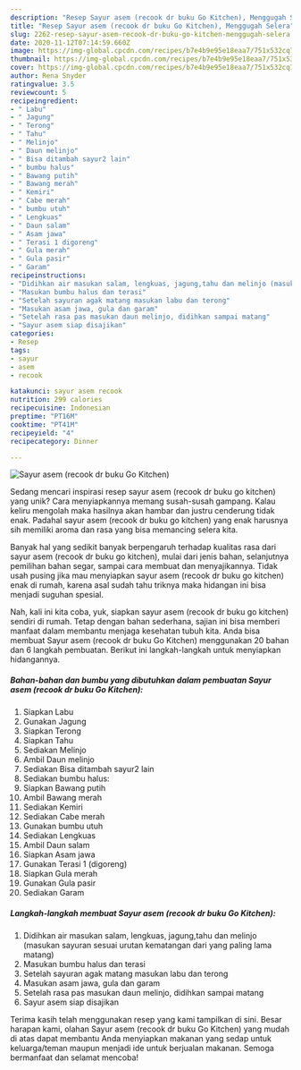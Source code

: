 ```yaml
---
description: "Resep Sayur asem (recook dr buku Go Kitchen), Menggugah Selera"
title: "Resep Sayur asem (recook dr buku Go Kitchen), Menggugah Selera"
slug: 2262-resep-sayur-asem-recook-dr-buku-go-kitchen-menggugah-selera
date: 2020-11-12T07:14:59.660Z
image: https://img-global.cpcdn.com/recipes/b7e4b9e95e18eaa7/751x532cq70/sayur-asem-recook-dr-buku-go-kitchen-foto-resep-utama.jpg
thumbnail: https://img-global.cpcdn.com/recipes/b7e4b9e95e18eaa7/751x532cq70/sayur-asem-recook-dr-buku-go-kitchen-foto-resep-utama.jpg
cover: https://img-global.cpcdn.com/recipes/b7e4b9e95e18eaa7/751x532cq70/sayur-asem-recook-dr-buku-go-kitchen-foto-resep-utama.jpg
author: Rena Snyder
ratingvalue: 3.5
reviewcount: 5
recipeingredient:
- " Labu"
- " Jagung"
- " Terong"
- " Tahu"
- " Melinjo"
- " Daun melinjo"
- " Bisa ditambah sayur2 lain"
- " bumbu halus"
- " Bawang putih"
- " Bawang merah"
- " Kemiri"
- " Cabe merah"
- " bumbu utuh"
- " Lengkuas"
- " Daun salam"
- " Asam jawa"
- " Terasi 1 digoreng"
- " Gula merah"
- " Gula pasir"
- " Garam"
recipeinstructions:
- "Didihkan air masukan salam, lengkuas, jagung,tahu dan melinjo (masukan sayuran sesuai urutan kematangan dari yang paling lama matang)"
- "Masukan bumbu halus dan terasi"
- "Setelah sayuran agak matang masukan labu dan terong"
- "Masukan asam jawa, gula dan garam"
- "Setelah rasa pas masukan daun melinjo, didihkan sampai matang"
- "Sayur asem siap disajikan"
categories:
- Resep
tags:
- sayur
- asem
- recook

katakunci: sayur asem recook 
nutrition: 299 calories
recipecuisine: Indonesian
preptime: "PT16M"
cooktime: "PT41M"
recipeyield: "4"
recipecategory: Dinner

---
```



![Sayur asem (recook dr buku Go Kitchen)](https://img-global.cpcdn.com/recipes/b7e4b9e95e18eaa7/751x532cq70/sayur-asem-recook-dr-buku-go-kitchen-foto-resep-utama.jpg)

Sedang mencari inspirasi resep sayur asem (recook dr buku go kitchen) yang unik? Cara menyiapkannya memang susah-susah gampang. Kalau keliru mengolah maka hasilnya akan hambar dan justru cenderung tidak enak. Padahal sayur asem (recook dr buku go kitchen) yang enak harusnya sih memiliki aroma dan rasa yang bisa memancing selera kita.

Banyak hal yang sedikit banyak berpengaruh terhadap kualitas rasa dari sayur asem (recook dr buku go kitchen), mulai dari jenis bahan, selanjutnya pemilihan bahan segar, sampai cara membuat dan menyajikannya. Tidak usah pusing jika mau menyiapkan sayur asem (recook dr buku go kitchen) enak di rumah, karena asal sudah tahu triknya maka hidangan ini bisa menjadi suguhan spesial.




Nah, kali ini kita coba, yuk, siapkan sayur asem (recook dr buku go kitchen) sendiri di rumah. Tetap dengan bahan sederhana, sajian ini bisa memberi manfaat dalam membantu menjaga kesehatan tubuh kita. Anda bisa membuat Sayur asem (recook dr buku Go Kitchen) menggunakan 20 bahan dan 6 langkah pembuatan. Berikut ini langkah-langkah untuk menyiapkan hidangannya.

<!--inarticleads1-->

##### Bahan-bahan dan bumbu yang dibutuhkan dalam pembuatan Sayur asem (recook dr buku Go Kitchen):

1. Siapkan  Labu
1. Gunakan  Jagung
1. Siapkan  Terong
1. Siapkan  Tahu
1. Sediakan  Melinjo
1. Ambil  Daun melinjo
1. Sediakan  Bisa ditambah sayur2 lain
1. Sediakan  bumbu halus:
1. Siapkan  Bawang putih
1. Ambil  Bawang merah
1. Sediakan  Kemiri
1. Sediakan  Cabe merah
1. Gunakan  bumbu utuh
1. Sediakan  Lengkuas
1. Ambil  Daun salam
1. Siapkan  Asam jawa
1. Gunakan  Terasi 1 (digoreng)
1. Siapkan  Gula merah
1. Gunakan  Gula pasir
1. Sediakan  Garam




<!--inarticleads2-->

##### Langkah-langkah membuat Sayur asem (recook dr buku Go Kitchen):

1. Didihkan air masukan salam, lengkuas, jagung,tahu dan melinjo (masukan sayuran sesuai urutan kematangan dari yang paling lama matang)
1. Masukan bumbu halus dan terasi
1. Setelah sayuran agak matang masukan labu dan terong
1. Masukan asam jawa, gula dan garam
1. Setelah rasa pas masukan daun melinjo, didihkan sampai matang
1. Sayur asem siap disajikan




Terima kasih telah menggunakan resep yang kami tampilkan di sini. Besar harapan kami, olahan Sayur asem (recook dr buku Go Kitchen) yang mudah di atas dapat membantu Anda menyiapkan makanan yang sedap untuk keluarga/teman maupun menjadi ide untuk berjualan makanan. Semoga bermanfaat dan selamat mencoba!
